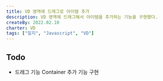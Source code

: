 ```yaml
---
title: VD 영역에 드래그로 아이템 추가
description: VD 영역에 드래그해서 아이템을 추가하는 기능을 구현했다.
createBy: 2022.02.10
charter: VD
tags: ["일지", "Javascript", "VD"]
---
```


## Todo

-   드래그 기능 Container 추가 기능 구현
